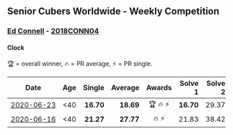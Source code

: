 ## Senior Cubers Worldwide - Weekly Competition
### [Ed Connell](../ed_connell.md) - [2018CONN04](https://www.worldcubeassociation.org/persons/2018CONN04?event=clock)
#### Clock

🏆 = overall winner, 🔥 = PR average, ⚡ = PR single.

| Date | Age | Single | Average | Awards | Solve 1 | Solve 2 | Solve 3 | Solve 4 | Solve 5 | Video |
| :--: | :--: | --: | --: | :--: | --: | --: | --: | --: | --: | :-- |
| [<span style="white-space: nowrap">2020-06-23</span>](../../results/clock/2020-06-23.md) | <40 | **16.70** | **18.69** | <span style="white-space: nowrap">🏆 🔥 ⚡</span> | **16.70** | 29.37 | 17.60 | 20.58 | 17.88 | [Link](https://www.facebook.com/events/1618516681636159/permalink/1621527954668365/) |
| [<span style="white-space: nowrap">2020-06-16</span>](../../results/clock/2020-06-16.md) | <40 | **21.27** | **27.77** | <span style="white-space: nowrap">🔥 ⚡</span> | 21.83 | 38.42 | 23.06 | **21.27** | DNF | [Link](https://www.facebook.com/events/296087658445428/permalink/300275488026645/) |


<!-- Global site tag (gtag.js) - Google Analytics -->
<script async src="https://www.googletagmanager.com/gtag/js?id=UA-86348435-3"></script>
<script>window.dataLayer = window.dataLayer || []; function gtag() {dataLayer.push(arguments);} gtag('js', new Date()); gtag('config', 'UA-86348435-3');</script>
